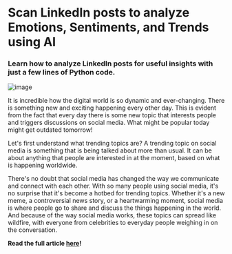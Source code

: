 # Scan LinkedIn posts to analyze Emotions, Sentiments, and Trends using AI
### Learn how to analyze LinkedIn posts for useful insights with just a few lines of Python code.

![image](https://user-images.githubusercontent.com/31396011/195995457-5afb6840-3b34-4afe-8ab4-2f31af1535a5.png)

It is incredible how the digital world is so dynamic and ever-changing. There is something new and exciting happening every other day. This is evident from the fact that every day there is some new topic that interests people and triggers discussions on social media. What might be popular today might get outdated tomorrow!

Let's first understand what trending topics are? A trending topic on social media is something that is being talked about more than usual. It can be about anything that people are interested in at the moment, based on what is happening worldwide.

There's no doubt that social media has changed the way we communicate and connect with each other. With so many people using social media, it's no surprise that it's become a hotbed for trending topics. Whether it's a new meme, a controversial news story, or a heartwarming moment, social media is where people go to share and discuss the things happening in the world. And because of the way social media works, these topics can spread like wildfire, with everyone from celebrities to everyday people weighing in on the conversation.

**Read the full article [here]()!**
